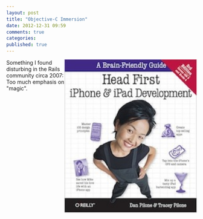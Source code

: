 ```yaml
---
layout: post
title: "Objective-C Immersion"
date: 2012-12-31 09:59
comments: true
categories: 
published: true
---
```

<a href="http://shop.oreilly.com/product/0636920022947.do#"><img src="/images/head-first-iPhone-iPad.jpg" align="right" width="350" height="405"></a>
Something I found disturbing in the Rails community circa 2007: Too much emphasis on "magic". 

